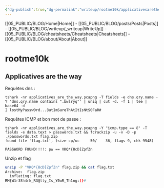 ```yaml
---
{"dg-publish":true,"dg-permalink":"writeup/rootme10k/applicativesaretheway","permalink":"/writeup/rootme10k/applicativesaretheway/"}
---
```


[[05_PUBLIC/BLOG/Home\|Home]] - [[05_PUBLIC/BLOG/posts/Posts\|Posts]] - [[05_PUBLIC/BLOG/writeup/_writeup\|WriteUp]] - [[05_PUBLIC/BLOG/cheatsheets/Cheatsheets\|Cheatsheets]] - [[05_PUBLIC/BLOG/about/About\|About]]
# rootme10k

## Applicatives are the way

Requêtes dns :
```shell
tshark -nr applicatives_are_the_way.pcapng -T fields -e dns.qry.name -Y 'dns.qry.name contains ".bwlryq"' | uniq | cut -d. -f 1 | tee | base64 -d
I lostMyPassw0rd...ButImSureThAtItIsNtS0FaR#    
```

Requêtes ICMP et bon mot de passe :
```shell
tshark -nr applicatives_are_the_way.pcapng -Y "icmp.type == 8" -T fields -e data.text > passwords.txt && fcrackzip -u -v -D -p ./passwords.txt flag.zip
found file 'flag.txt', (size cp/uc     50/    36, flags 9, chk 9548)

PASSWORD FOUND!!!!: pw == VKQ*{8cD]ZpfZn
```

Unzip et flag
```bash
unzip -P "VKQ*{8cD]ZpfZn" flag.zip && cat flag.txt
Archive:  flag.zip
  inflating: flag.txt
RM{W1r3Sh4rk_R3@lly_Is_Y0uR_Th1ng:)}#                      
```
